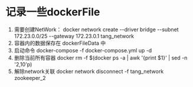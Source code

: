 # 记录一些dockerFile
1. 需要创建NetWork：
docker network create --driver bridge --subnet 172.23.0.0/25 --gateway 172.23.0.1  tang_network
2. 容器内的数据保存在 dockerFileData 中
3. 启动命令 
docker-compose -f docker-compose.yml up -d
4. 删除当前所有容器
   docker rm -f $(docker ps -a | awk '{print $1}' | sed -n '2,10'p)
5. 解除network关联
   docker network disconnect -f tang_network zookeeper_2
